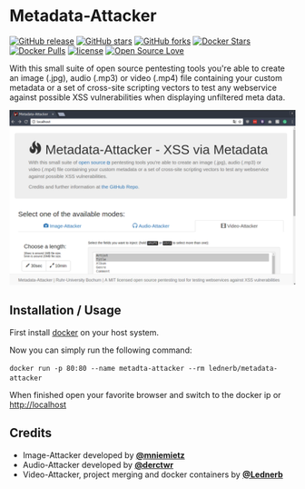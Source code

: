 # Metadata-Attacker

[![GitHub release](https://img.shields.io/github/release/RUB-NDS/Metadata-Attacker.svg?style=flat-square)](https://github.com/RUB-NDS/Metadata-Attacker/releases) [![GitHub stars](https://img.shields.io/github/stars/RUB-NDS/Metadata-Attacker.svg?style=social&label=Star)](https://github.com/RUB-NDS/Metadata-Attacker) [![GitHub forks](https://img.shields.io/github/forks/RUB-NDS/Metadata-Attacker.svg?style=social&label=Fork)](https://github.com/RUB-NDS/Metadata-Attacker) [![Docker Stars](https://img.shields.io/docker/stars/lednerb/metadata-attacker.svg?style=flat-square)](https://hub.docker.com/r/lednerb/metadata-attacker/) [![Docker Pulls](https://img.shields.io/docker/pulls/lednerb/metadata-attacker.svg?style=flat-square)](https://hub.docker.com/r/lednerb/metadata-attacker/) [![license](https://img.shields.io/github/license/RUB-NDS/Metadata-Attacker.svg?style=flat-square)](https://github.com/RUB-NDS/Metadata-Attacker/blob/master/LICENSE) [![Open Source Love](https://badges.frapsoft.com/os/v2/open-source.svg?v=103)](https://github.com/RUB-NDS/Metadata-Attacker/) 

With this small suite of open source pentesting tools you're able to create an image (.jpg),
audio (.mp3) or video (.mp4) file containing your custom metadata or a set of cross-site scripting
vectors to test any webservice against possible XSS vulnerabilities when displaying unfiltered meta data.

![](screenshot-tool.png?raw=true)


## Installation / Usage
First install [docker](https://www.docker.com/products/docker) on your host system.

Now you can simply run the following command:

`docker run -p 80:80 --name metadta-attacker --rm lednerb/metadata-attacker`

When finished open your favorite browser and switch to the docker ip or [http://localhost](http://localhost)

## Credits

  - Image-Attacker developed by __[@mniemietz](https://github.com/mniemietz)__
  - Audio-Attacker developed by __[@derctwr](https://github.com/derctwr)__
  - Video-Attacker, project merging and docker containers by __[@Lednerb](https://github.com/Lednerb)__
